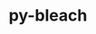 ---
title: "py-bleach"
layout: cache
categories: [package, develop]
meta: {"versions": ["6.0.0"], "compilers": ["gcc@=11.1.0", "gcc@=11.4.0", "gcc@=9.4.0", "oneapi@=2023.2.0", "oneapi@=2023.2.1"], "oss": ["ubuntu20.04"], "platforms": ["linux"], "targets": ["aarch64", "neoverse_v1", "ppc64le", "x86_64_v3"], "stacks": ["data-vis-sdk", "e4s", "e4s-arm", "e4s-neoverse_v1", "e4s-oneapi", "e4s-power", "root"], "num_specs": 117, "num_specs_by_stack": {"e4s-arm": 14, "root": 117, "e4s-neoverse_v1": 15, "e4s-power": 20, "data-vis-sdk": 18, "e4s": 28, "e4s-oneapi": 22}}
spec_details: [{"hash": "oaj4m5mi4cwayirkpralr7bktewhc2om", "compiler": "gcc@=11.4.0", "versions": ["6.0.0"], "os": "ubuntu20.04", "platform": "linux", "target": "aarch64", "variants": ["build_system=python_pip"], "stacks": ["e4s-arm", "root"], "size": "-", "tarball": "https://binaries.spack.io/develop/build_cache/linux-ubuntu20.04-aarch64/gcc-11.4.0/py-bleach-6.0.0/linux-ubuntu20.04-aarch64-gcc-11.4.0-py-bleach-6.0.0-oaj4m5mi4cwayirkpralr7bktewhc2om.spack"}, {"hash": "uqmupeukmin3xpc36zvupz6x6b2jpe2b", "compiler": "gcc@=11.4.0", "versions": ["6.0.0"], "os": "ubuntu20.04", "platform": "linux", "target": "aarch64", "variants": ["build_system=python_pip"], "stacks": ["e4s-arm", "root"], "size": "-", "tarball": "https://binaries.spack.io/develop/build_cache/linux-ubuntu20.04-aarch64/gcc-11.4.0/py-bleach-6.0.0/linux-ubuntu20.04-aarch64-gcc-11.4.0-py-bleach-6.0.0-uqmupeukmin3xpc36zvupz6x6b2jpe2b.spack"}, {"hash": "554ryt7kbjrasdbxyjudhycn7pcwvdxi", "compiler": "gcc@=11.4.0", "versions": ["6.0.0"], "os": "ubuntu20.04", "platform": "linux", "target": "aarch64", "variants": ["build_system=python_pip"], "stacks": ["e4s-arm", "root"], "size": "-", "tarball": "https://binaries.spack.io/develop/build_cache/linux-ubuntu20.04-aarch64/gcc-11.4.0/py-bleach-6.0.0/linux-ubuntu20.04-aarch64-gcc-11.4.0-py-bleach-6.0.0-554ryt7kbjrasdbxyjudhycn7pcwvdxi.spack"}, {"hash": "mrztg2lwoopo5wgmnjr2zxywtcw32gvr", "compiler": "gcc@=11.4.0", "versions": ["6.0.0"], "os": "ubuntu20.04", "platform": "linux", "target": "aarch64", "variants": ["build_system=python_pip"], "stacks": ["e4s-arm", "root"], "size": "-", "tarball": "https://binaries.spack.io/develop/build_cache/linux-ubuntu20.04-aarch64/gcc-11.4.0/py-bleach-6.0.0/linux-ubuntu20.04-aarch64-gcc-11.4.0-py-bleach-6.0.0-mrztg2lwoopo5wgmnjr2zxywtcw32gvr.spack"}, {"hash": "zqomixnk5hw4swghe4c6l6da4vnkfi7d", "compiler": "gcc@=11.4.0", "versions": ["6.0.0"], "os": "ubuntu20.04", "platform": "linux", "target": "aarch64", "variants": ["build_system=python_pip"], "stacks": ["e4s-arm", "root"], "size": "-", "tarball": "https://binaries.spack.io/develop/build_cache/linux-ubuntu20.04-aarch64/gcc-11.4.0/py-bleach-6.0.0/linux-ubuntu20.04-aarch64-gcc-11.4.0-py-bleach-6.0.0-zqomixnk5hw4swghe4c6l6da4vnkfi7d.spack"}, {"hash": "b7h5ulo6xjodgg7lpp2expotdyi4jata", "compiler": "gcc@=11.4.0", "versions": ["6.0.0"], "os": "ubuntu20.04", "platform": "linux", "target": "aarch64", "variants": ["build_system=python_pip"], "stacks": ["e4s-arm", "root"], "size": "-", "tarball": "https://binaries.spack.io/develop/build_cache/linux-ubuntu20.04-aarch64/gcc-11.4.0/py-bleach-6.0.0/linux-ubuntu20.04-aarch64-gcc-11.4.0-py-bleach-6.0.0-b7h5ulo6xjodgg7lpp2expotdyi4jata.spack"}, {"hash": "lrpgsatgfkgumwebl75t3amr7fu4pgkk", "compiler": "gcc@=11.4.0", "versions": ["6.0.0"], "os": "ubuntu20.04", "platform": "linux", "target": "aarch64", "variants": ["build_system=python_pip"], "stacks": ["e4s-arm", "root"], "size": "-", "tarball": "https://binaries.spack.io/develop/build_cache/linux-ubuntu20.04-aarch64/gcc-11.4.0/py-bleach-6.0.0/linux-ubuntu20.04-aarch64-gcc-11.4.0-py-bleach-6.0.0-lrpgsatgfkgumwebl75t3amr7fu4pgkk.spack"}, {"hash": "ys52motxqnut3emw3xalww6tqrwdvy7y", "compiler": "gcc@=11.4.0", "versions": ["6.0.0"], "os": "ubuntu20.04", "platform": "linux", "target": "aarch64", "variants": ["build_system=python_pip"], "stacks": ["e4s-arm", "root"], "size": "-", "tarball": "https://binaries.spack.io/develop/build_cache/linux-ubuntu20.04-aarch64/gcc-11.4.0/py-bleach-6.0.0/linux-ubuntu20.04-aarch64-gcc-11.4.0-py-bleach-6.0.0-ys52motxqnut3emw3xalww6tqrwdvy7y.spack"}, {"hash": "vsbuzuz7hwupwxvlkkguqqyuoho4zgrd", "compiler": "gcc@=11.4.0", "versions": ["6.0.0"], "os": "ubuntu20.04", "platform": "linux", "target": "aarch64", "variants": ["build_system=python_pip"], "stacks": ["e4s-arm", "root"], "size": "-", "tarball": "https://binaries.spack.io/develop/build_cache/linux-ubuntu20.04-aarch64/gcc-11.4.0/py-bleach-6.0.0/linux-ubuntu20.04-aarch64-gcc-11.4.0-py-bleach-6.0.0-vsbuzuz7hwupwxvlkkguqqyuoho4zgrd.spack"}, {"hash": "jwnfwg26zmmmfykq5zqz5tmaa6knnodn", "compiler": "gcc@=11.4.0", "versions": ["6.0.0"], "os": "ubuntu20.04", "platform": "linux", "target": "aarch64", "variants": ["build_system=python_pip"], "stacks": ["e4s-arm", "root"], "size": "-", "tarball": "https://binaries.spack.io/develop/build_cache/linux-ubuntu20.04-aarch64/gcc-11.4.0/py-bleach-6.0.0/linux-ubuntu20.04-aarch64-gcc-11.4.0-py-bleach-6.0.0-jwnfwg26zmmmfykq5zqz5tmaa6knnodn.spack"}, {"hash": "knd5rkmw3tj6knoebwhr4j7frismt37s", "compiler": "gcc@=11.4.0", "versions": ["6.0.0"], "os": "ubuntu20.04", "platform": "linux", "target": "aarch64", "variants": ["build_system=python_pip"], "stacks": ["e4s-arm", "root"], "size": "-", "tarball": "https://binaries.spack.io/develop/build_cache/linux-ubuntu20.04-aarch64/gcc-11.4.0/py-bleach-6.0.0/linux-ubuntu20.04-aarch64-gcc-11.4.0-py-bleach-6.0.0-knd5rkmw3tj6knoebwhr4j7frismt37s.spack"}, {"hash": "g6xmfz3yacsxwxr4q43v5d3qyrrzw3eg", "compiler": "gcc@=11.4.0", "versions": ["6.0.0"], "os": "ubuntu20.04", "platform": "linux", "target": "aarch64", "variants": ["build_system=python_pip"], "stacks": ["e4s-arm", "root"], "size": "-", "tarball": "https://binaries.spack.io/develop/build_cache/linux-ubuntu20.04-aarch64/gcc-11.4.0/py-bleach-6.0.0/linux-ubuntu20.04-aarch64-gcc-11.4.0-py-bleach-6.0.0-g6xmfz3yacsxwxr4q43v5d3qyrrzw3eg.spack"}, {"hash": "4bciu7y5gyjtg3bq4w6r3gs5wqfe5ms3", "compiler": "gcc@=11.4.0", "versions": ["6.0.0"], "os": "ubuntu20.04", "platform": "linux", "target": "aarch64", "variants": ["build_system=python_pip"], "stacks": ["e4s-arm", "root"], "size": "-", "tarball": "https://binaries.spack.io/develop/build_cache/linux-ubuntu20.04-aarch64/gcc-11.4.0/py-bleach-6.0.0/linux-ubuntu20.04-aarch64-gcc-11.4.0-py-bleach-6.0.0-4bciu7y5gyjtg3bq4w6r3gs5wqfe5ms3.spack"}, {"hash": "owwm32iehniqy2di5af3a3esv6i6lbii", "compiler": "gcc@=11.4.0", "versions": ["6.0.0"], "os": "ubuntu20.04", "platform": "linux", "target": "aarch64", "variants": ["build_system=python_pip"], "stacks": ["e4s-arm", "root"], "size": "-", "tarball": "https://binaries.spack.io/develop/build_cache/linux-ubuntu20.04-aarch64/gcc-11.4.0/py-bleach-6.0.0/linux-ubuntu20.04-aarch64-gcc-11.4.0-py-bleach-6.0.0-owwm32iehniqy2di5af3a3esv6i6lbii.spack"}, {"hash": "vpq263fsdvc22mzju6jbq6tfdjrunany", "compiler": "gcc@=11.4.0", "versions": ["6.0.0"], "os": "ubuntu20.04", "platform": "linux", "target": "neoverse_v1", "variants": ["build_system=python_pip"], "stacks": ["e4s-neoverse_v1", "root"], "size": "-", "tarball": "https://binaries.spack.io/develop/build_cache/linux-ubuntu20.04-neoverse_v1/gcc-11.4.0/py-bleach-6.0.0/linux-ubuntu20.04-neoverse_v1-gcc-11.4.0-py-bleach-6.0.0-vpq263fsdvc22mzju6jbq6tfdjrunany.spack"}, {"hash": "wzjxedpx6fue2hjsotmrhwqtcevlpru3", "compiler": "gcc@=11.4.0", "versions": ["6.0.0"], "os": "ubuntu20.04", "platform": "linux", "target": "neoverse_v1", "variants": ["build_system=python_pip"], "stacks": ["e4s-neoverse_v1", "root"], "size": "-", "tarball": "https://binaries.spack.io/develop/build_cache/linux-ubuntu20.04-neoverse_v1/gcc-11.4.0/py-bleach-6.0.0/linux-ubuntu20.04-neoverse_v1-gcc-11.4.0-py-bleach-6.0.0-wzjxedpx6fue2hjsotmrhwqtcevlpru3.spack"}, {"hash": "7gkgwziiom3pw2tviwfs2zkliehofc7k", "compiler": "gcc@=11.4.0", "versions": ["6.0.0"], "os": "ubuntu20.04", "platform": "linux", "target": "neoverse_v1", "variants": ["build_system=python_pip"], "stacks": ["e4s-neoverse_v1", "root"], "size": "-", "tarball": "https://binaries.spack.io/develop/build_cache/linux-ubuntu20.04-neoverse_v1/gcc-11.4.0/py-bleach-6.0.0/linux-ubuntu20.04-neoverse_v1-gcc-11.4.0-py-bleach-6.0.0-7gkgwziiom3pw2tviwfs2zkliehofc7k.spack"}, {"hash": "jy7ye2ytg4aq3k7moqh3zvvuuc6hz5an", "compiler": "gcc@=11.4.0", "versions": ["6.0.0"], "os": "ubuntu20.04", "platform": "linux", "target": "neoverse_v1", "variants": ["build_system=python_pip"], "stacks": ["e4s-neoverse_v1", "root"], "size": "-", "tarball": "https://binaries.spack.io/develop/build_cache/linux-ubuntu20.04-neoverse_v1/gcc-11.4.0/py-bleach-6.0.0/linux-ubuntu20.04-neoverse_v1-gcc-11.4.0-py-bleach-6.0.0-jy7ye2ytg4aq3k7moqh3zvvuuc6hz5an.spack"}, {"hash": "eubht4mbuqhwvkt2szuzw6uxpvgahhgp", "compiler": "gcc@=11.4.0", "versions": ["6.0.0"], "os": "ubuntu20.04", "platform": "linux", "target": "neoverse_v1", "variants": ["build_system=python_pip"], "stacks": ["e4s-neoverse_v1", "root"], "size": "-", "tarball": "https://binaries.spack.io/develop/build_cache/linux-ubuntu20.04-neoverse_v1/gcc-11.4.0/py-bleach-6.0.0/linux-ubuntu20.04-neoverse_v1-gcc-11.4.0-py-bleach-6.0.0-eubht4mbuqhwvkt2szuzw6uxpvgahhgp.spack"}, {"hash": "au2ry27awrz77ncelcz3ddsuladxvprj", "compiler": "gcc@=11.4.0", "versions": ["6.0.0"], "os": "ubuntu20.04", "platform": "linux", "target": "neoverse_v1", "variants": ["build_system=python_pip"], "stacks": ["e4s-neoverse_v1", "root"], "size": "-", "tarball": "https://binaries.spack.io/develop/build_cache/linux-ubuntu20.04-neoverse_v1/gcc-11.4.0/py-bleach-6.0.0/linux-ubuntu20.04-neoverse_v1-gcc-11.4.0-py-bleach-6.0.0-au2ry27awrz77ncelcz3ddsuladxvprj.spack"}, {"hash": "ngrr2xrnljihkyfwigv64w5fofqwkj5c", "compiler": "gcc@=11.4.0", "versions": ["6.0.0"], "os": "ubuntu20.04", "platform": "linux", "target": "neoverse_v1", "variants": ["build_system=python_pip"], "stacks": ["e4s-neoverse_v1", "root"], "size": "-", "tarball": "https://binaries.spack.io/develop/build_cache/linux-ubuntu20.04-neoverse_v1/gcc-11.4.0/py-bleach-6.0.0/linux-ubuntu20.04-neoverse_v1-gcc-11.4.0-py-bleach-6.0.0-ngrr2xrnljihkyfwigv64w5fofqwkj5c.spack"}, {"hash": "g4uunvxjm3r3lcm2kqqubfnegp6vrxg6", "compiler": "gcc@=11.4.0", "versions": ["6.0.0"], "os": "ubuntu20.04", "platform": "linux", "target": "neoverse_v1", "variants": ["build_system=python_pip"], "stacks": ["e4s-neoverse_v1", "root"], "size": "-", "tarball": "https://binaries.spack.io/develop/build_cache/linux-ubuntu20.04-neoverse_v1/gcc-11.4.0/py-bleach-6.0.0/linux-ubuntu20.04-neoverse_v1-gcc-11.4.0-py-bleach-6.0.0-g4uunvxjm3r3lcm2kqqubfnegp6vrxg6.spack"}, {"hash": "gbesbkvnvw6ayxuf4g5dy7lcicbmnsaq", "compiler": "gcc@=11.4.0", "versions": ["6.0.0"], "os": "ubuntu20.04", "platform": "linux", "target": "neoverse_v1", "variants": ["build_system=python_pip"], "stacks": ["e4s-neoverse_v1", "root"], "size": "-", "tarball": "https://binaries.spack.io/develop/build_cache/linux-ubuntu20.04-neoverse_v1/gcc-11.4.0/py-bleach-6.0.0/linux-ubuntu20.04-neoverse_v1-gcc-11.4.0-py-bleach-6.0.0-gbesbkvnvw6ayxuf4g5dy7lcicbmnsaq.spack"}, {"hash": "ozv33hwjfbpgw4fqbsqet6hdufr7mnqo", "compiler": "gcc@=11.4.0", "versions": ["6.0.0"], "os": "ubuntu20.04", "platform": "linux", "target": "neoverse_v1", "variants": ["build_system=python_pip"], "stacks": ["e4s-neoverse_v1", "root"], "size": "-", "tarball": "https://binaries.spack.io/develop/build_cache/linux-ubuntu20.04-neoverse_v1/gcc-11.4.0/py-bleach-6.0.0/linux-ubuntu20.04-neoverse_v1-gcc-11.4.0-py-bleach-6.0.0-ozv33hwjfbpgw4fqbsqet6hdufr7mnqo.spack"}, {"hash": "pq4e7xyp65scsfb3yroctinafydqzsue", "compiler": "gcc@=11.4.0", "versions": ["6.0.0"], "os": "ubuntu20.04", "platform": "linux", "target": "neoverse_v1", "variants": ["build_system=python_pip"], "stacks": ["e4s-neoverse_v1", "root"], "size": "-", "tarball": "https://binaries.spack.io/develop/build_cache/linux-ubuntu20.04-neoverse_v1/gcc-11.4.0/py-bleach-6.0.0/linux-ubuntu20.04-neoverse_v1-gcc-11.4.0-py-bleach-6.0.0-pq4e7xyp65scsfb3yroctinafydqzsue.spack"}, {"hash": "nipopa3xn3lem4kruiqfp5twb7djflxn", "compiler": "gcc@=11.4.0", "versions": ["6.0.0"], "os": "ubuntu20.04", "platform": "linux", "target": "neoverse_v1", "variants": ["build_system=python_pip"], "stacks": ["e4s-neoverse_v1", "root"], "size": "-", "tarball": "https://binaries.spack.io/develop/build_cache/linux-ubuntu20.04-neoverse_v1/gcc-11.4.0/py-bleach-6.0.0/linux-ubuntu20.04-neoverse_v1-gcc-11.4.0-py-bleach-6.0.0-nipopa3xn3lem4kruiqfp5twb7djflxn.spack"}, {"hash": "nje3nj5mopqoxh22mv6fqyev5ejqt3gg", "compiler": "gcc@=11.4.0", "versions": ["6.0.0"], "os": "ubuntu20.04", "platform": "linux", "target": "neoverse_v1", "variants": ["build_system=python_pip"], "stacks": ["e4s-neoverse_v1", "root"], "size": "-", "tarball": "https://binaries.spack.io/develop/build_cache/linux-ubuntu20.04-neoverse_v1/gcc-11.4.0/py-bleach-6.0.0/linux-ubuntu20.04-neoverse_v1-gcc-11.4.0-py-bleach-6.0.0-nje3nj5mopqoxh22mv6fqyev5ejqt3gg.spack"}, {"hash": "3dq5telym5lqletv5ojrpu63bifn4hs3", "compiler": "gcc@=11.4.0", "versions": ["6.0.0"], "os": "ubuntu20.04", "platform": "linux", "target": "neoverse_v1", "variants": ["build_system=python_pip"], "stacks": ["e4s-neoverse_v1", "root"], "size": "-", "tarball": "https://binaries.spack.io/develop/build_cache/linux-ubuntu20.04-neoverse_v1/gcc-11.4.0/py-bleach-6.0.0/linux-ubuntu20.04-neoverse_v1-gcc-11.4.0-py-bleach-6.0.0-3dq5telym5lqletv5ojrpu63bifn4hs3.spack"}, {"hash": "ibycy2w2mxsgrntgpnrp6seveurp6ftd", "compiler": "gcc@=11.4.0", "versions": ["6.0.0"], "os": "ubuntu20.04", "platform": "linux", "target": "neoverse_v1", "variants": ["build_system=python_pip"], "stacks": ["e4s-neoverse_v1", "root"], "size": "-", "tarball": "https://binaries.spack.io/develop/build_cache/linux-ubuntu20.04-neoverse_v1/gcc-11.4.0/py-bleach-6.0.0/linux-ubuntu20.04-neoverse_v1-gcc-11.4.0-py-bleach-6.0.0-ibycy2w2mxsgrntgpnrp6seveurp6ftd.spack"}, {"hash": "og6bxat3l3x6vonrecfegac2n6aavmtz", "compiler": "gcc@=9.4.0", "versions": ["6.0.0"], "os": "ubuntu20.04", "platform": "linux", "target": "ppc64le", "variants": ["build_system=python_pip"], "stacks": ["e4s-power", "root"], "size": "-", "tarball": "https://binaries.spack.io/develop/build_cache/linux-ubuntu20.04-ppc64le/gcc-9.4.0/py-bleach-6.0.0/linux-ubuntu20.04-ppc64le-gcc-9.4.0-py-bleach-6.0.0-og6bxat3l3x6vonrecfegac2n6aavmtz.spack"}, {"hash": "gs465q6hrma77grzjjo5xzqv7wxrvt2r", "compiler": "gcc@=9.4.0", "versions": ["6.0.0"], "os": "ubuntu20.04", "platform": "linux", "target": "ppc64le", "variants": ["build_system=python_pip"], "stacks": ["e4s-power", "root"], "size": "-", "tarball": "https://binaries.spack.io/develop/build_cache/linux-ubuntu20.04-ppc64le/gcc-9.4.0/py-bleach-6.0.0/linux-ubuntu20.04-ppc64le-gcc-9.4.0-py-bleach-6.0.0-gs465q6hrma77grzjjo5xzqv7wxrvt2r.spack"}, {"hash": "wmbgkujfjotl4stvixymavqi7jgxqmyw", "compiler": "gcc@=9.4.0", "versions": ["6.0.0"], "os": "ubuntu20.04", "platform": "linux", "target": "ppc64le", "variants": ["build_system=python_pip"], "stacks": ["e4s-power", "root"], "size": "-", "tarball": "https://binaries.spack.io/develop/build_cache/linux-ubuntu20.04-ppc64le/gcc-9.4.0/py-bleach-6.0.0/linux-ubuntu20.04-ppc64le-gcc-9.4.0-py-bleach-6.0.0-wmbgkujfjotl4stvixymavqi7jgxqmyw.spack"}, {"hash": "evxbjodlenizity4q3vc333lqpm2zxal", "compiler": "gcc@=9.4.0", "versions": ["6.0.0"], "os": "ubuntu20.04", "platform": "linux", "target": "ppc64le", "variants": ["build_system=python_pip"], "stacks": ["e4s-power", "root"], "size": "-", "tarball": "https://binaries.spack.io/develop/build_cache/linux-ubuntu20.04-ppc64le/gcc-9.4.0/py-bleach-6.0.0/linux-ubuntu20.04-ppc64le-gcc-9.4.0-py-bleach-6.0.0-evxbjodlenizity4q3vc333lqpm2zxal.spack"}, {"hash": "wez4b4zdgoleyl7u5uo3ndmodgapp7jg", "compiler": "gcc@=9.4.0", "versions": ["6.0.0"], "os": "ubuntu20.04", "platform": "linux", "target": "ppc64le", "variants": ["build_system=python_pip"], "stacks": ["e4s-power", "root"], "size": "-", "tarball": "https://binaries.spack.io/develop/build_cache/linux-ubuntu20.04-ppc64le/gcc-9.4.0/py-bleach-6.0.0/linux-ubuntu20.04-ppc64le-gcc-9.4.0-py-bleach-6.0.0-wez4b4zdgoleyl7u5uo3ndmodgapp7jg.spack"}, {"hash": "j47kl2uncrvubxntsrodmi42t7kytwk2", "compiler": "gcc@=9.4.0", "versions": ["6.0.0"], "os": "ubuntu20.04", "platform": "linux", "target": "ppc64le", "variants": ["build_system=python_pip"], "stacks": ["e4s-power", "root"], "size": "-", "tarball": "https://binaries.spack.io/develop/build_cache/linux-ubuntu20.04-ppc64le/gcc-9.4.0/py-bleach-6.0.0/linux-ubuntu20.04-ppc64le-gcc-9.4.0-py-bleach-6.0.0-j47kl2uncrvubxntsrodmi42t7kytwk2.spack"}, {"hash": "ucgvcfnrwdsmpxo22iimj2fnbstmdyql", "compiler": "gcc@=9.4.0", "versions": ["6.0.0"], "os": "ubuntu20.04", "platform": "linux", "target": "ppc64le", "variants": ["build_system=python_pip"], "stacks": ["e4s-power", "root"], "size": "-", "tarball": "https://binaries.spack.io/develop/build_cache/linux-ubuntu20.04-ppc64le/gcc-9.4.0/py-bleach-6.0.0/linux-ubuntu20.04-ppc64le-gcc-9.4.0-py-bleach-6.0.0-ucgvcfnrwdsmpxo22iimj2fnbstmdyql.spack"}, {"hash": "3q3d7f6ltzxzsaogmuqjokguxv62ux5f", "compiler": "gcc@=9.4.0", "versions": ["6.0.0"], "os": "ubuntu20.04", "platform": "linux", "target": "ppc64le", "variants": ["build_system=python_pip"], "stacks": ["e4s-power", "root"], "size": "-", "tarball": "https://binaries.spack.io/develop/build_cache/linux-ubuntu20.04-ppc64le/gcc-9.4.0/py-bleach-6.0.0/linux-ubuntu20.04-ppc64le-gcc-9.4.0-py-bleach-6.0.0-3q3d7f6ltzxzsaogmuqjokguxv62ux5f.spack"}, {"hash": "2dwtiletqyjz5es3srhjpyoaoqcgu3hl", "compiler": "gcc@=9.4.0", "versions": ["6.0.0"], "os": "ubuntu20.04", "platform": "linux", "target": "ppc64le", "variants": ["build_system=python_pip"], "stacks": ["e4s-power", "root"], "size": "-", "tarball": "https://binaries.spack.io/develop/build_cache/linux-ubuntu20.04-ppc64le/gcc-9.4.0/py-bleach-6.0.0/linux-ubuntu20.04-ppc64le-gcc-9.4.0-py-bleach-6.0.0-2dwtiletqyjz5es3srhjpyoaoqcgu3hl.spack"}, {"hash": "nf7nesaspiavswfc4codlwyuqhlknkxs", "compiler": "gcc@=9.4.0", "versions": ["6.0.0"], "os": "ubuntu20.04", "platform": "linux", "target": "ppc64le", "variants": ["build_system=python_pip"], "stacks": ["e4s-power", "root"], "size": "-", "tarball": "https://binaries.spack.io/develop/build_cache/linux-ubuntu20.04-ppc64le/gcc-9.4.0/py-bleach-6.0.0/linux-ubuntu20.04-ppc64le-gcc-9.4.0-py-bleach-6.0.0-nf7nesaspiavswfc4codlwyuqhlknkxs.spack"}, {"hash": "whb2yelcdbz2suv77dqlh3jomi6nxdfi", "compiler": "gcc@=9.4.0", "versions": ["6.0.0"], "os": "ubuntu20.04", "platform": "linux", "target": "ppc64le", "variants": ["build_system=python_pip"], "stacks": ["e4s-power", "root"], "size": "-", "tarball": "https://binaries.spack.io/develop/build_cache/linux-ubuntu20.04-ppc64le/gcc-9.4.0/py-bleach-6.0.0/linux-ubuntu20.04-ppc64le-gcc-9.4.0-py-bleach-6.0.0-whb2yelcdbz2suv77dqlh3jomi6nxdfi.spack"}, {"hash": "eatm4e7kppsaajspj3uurkke37dbtd35", "compiler": "gcc@=9.4.0", "versions": ["6.0.0"], "os": "ubuntu20.04", "platform": "linux", "target": "ppc64le", "variants": ["build_system=python_pip"], "stacks": ["e4s-power", "root"], "size": "-", "tarball": "https://binaries.spack.io/develop/build_cache/linux-ubuntu20.04-ppc64le/gcc-9.4.0/py-bleach-6.0.0/linux-ubuntu20.04-ppc64le-gcc-9.4.0-py-bleach-6.0.0-eatm4e7kppsaajspj3uurkke37dbtd35.spack"}, {"hash": "6eb6kpszqdqqzzw2caszihwtsdobfjhn", "compiler": "gcc@=9.4.0", "versions": ["6.0.0"], "os": "ubuntu20.04", "platform": "linux", "target": "ppc64le", "variants": ["build_system=python_pip"], "stacks": ["e4s-power", "root"], "size": "-", "tarball": "https://binaries.spack.io/develop/build_cache/linux-ubuntu20.04-ppc64le/gcc-9.4.0/py-bleach-6.0.0/linux-ubuntu20.04-ppc64le-gcc-9.4.0-py-bleach-6.0.0-6eb6kpszqdqqzzw2caszihwtsdobfjhn.spack"}, {"hash": "bbtih7vwddgapayltk7bh76ldldxq62f", "compiler": "gcc@=9.4.0", "versions": ["6.0.0"], "os": "ubuntu20.04", "platform": "linux", "target": "ppc64le", "variants": ["build_system=python_pip"], "stacks": ["e4s-power", "root"], "size": "-", "tarball": "https://binaries.spack.io/develop/build_cache/linux-ubuntu20.04-ppc64le/gcc-9.4.0/py-bleach-6.0.0/linux-ubuntu20.04-ppc64le-gcc-9.4.0-py-bleach-6.0.0-bbtih7vwddgapayltk7bh76ldldxq62f.spack"}, {"hash": "drp7xtlbrfdjbt3kmqphi53axcv75rlf", "compiler": "gcc@=9.4.0", "versions": ["6.0.0"], "os": "ubuntu20.04", "platform": "linux", "target": "ppc64le", "variants": ["build_system=python_pip"], "stacks": ["e4s-power", "root"], "size": "-", "tarball": "https://binaries.spack.io/develop/build_cache/linux-ubuntu20.04-ppc64le/gcc-9.4.0/py-bleach-6.0.0/linux-ubuntu20.04-ppc64le-gcc-9.4.0-py-bleach-6.0.0-drp7xtlbrfdjbt3kmqphi53axcv75rlf.spack"}, {"hash": "lvid63nwygmwvokhyyrklkjhhf5ygafo", "compiler": "gcc@=9.4.0", "versions": ["6.0.0"], "os": "ubuntu20.04", "platform": "linux", "target": "ppc64le", "variants": ["build_system=python_pip"], "stacks": ["e4s-power", "root"], "size": "-", "tarball": "https://binaries.spack.io/develop/build_cache/linux-ubuntu20.04-ppc64le/gcc-9.4.0/py-bleach-6.0.0/linux-ubuntu20.04-ppc64le-gcc-9.4.0-py-bleach-6.0.0-lvid63nwygmwvokhyyrklkjhhf5ygafo.spack"}, {"hash": "rjo4mamd25dq6edfalbafrgdakjc3jtx", "compiler": "gcc@=9.4.0", "versions": ["6.0.0"], "os": "ubuntu20.04", "platform": "linux", "target": "ppc64le", "variants": ["build_system=python_pip"], "stacks": ["e4s-power", "root"], "size": "-", "tarball": "https://binaries.spack.io/develop/build_cache/linux-ubuntu20.04-ppc64le/gcc-9.4.0/py-bleach-6.0.0/linux-ubuntu20.04-ppc64le-gcc-9.4.0-py-bleach-6.0.0-rjo4mamd25dq6edfalbafrgdakjc3jtx.spack"}, {"hash": "gend6xjrcelc2xbylinvi5gl7xqhdpmc", "compiler": "gcc@=9.4.0", "versions": ["6.0.0"], "os": "ubuntu20.04", "platform": "linux", "target": "ppc64le", "variants": ["build_system=python_pip"], "stacks": ["e4s-power", "root"], "size": "-", "tarball": "https://binaries.spack.io/develop/build_cache/linux-ubuntu20.04-ppc64le/gcc-9.4.0/py-bleach-6.0.0/linux-ubuntu20.04-ppc64le-gcc-9.4.0-py-bleach-6.0.0-gend6xjrcelc2xbylinvi5gl7xqhdpmc.spack"}, {"hash": "knrdbhxkq3yolw3u6wdnu6xjunpcnfde", "compiler": "gcc@=9.4.0", "versions": ["6.0.0"], "os": "ubuntu20.04", "platform": "linux", "target": "ppc64le", "variants": ["build_system=python_pip"], "stacks": ["e4s-power", "root"], "size": "-", "tarball": "https://binaries.spack.io/develop/build_cache/linux-ubuntu20.04-ppc64le/gcc-9.4.0/py-bleach-6.0.0/linux-ubuntu20.04-ppc64le-gcc-9.4.0-py-bleach-6.0.0-knrdbhxkq3yolw3u6wdnu6xjunpcnfde.spack"}, {"hash": "ji3zl3zcmo5txbbyvfh2vz3rxwxkmmnh", "compiler": "gcc@=9.4.0", "versions": ["6.0.0"], "os": "ubuntu20.04", "platform": "linux", "target": "ppc64le", "variants": ["build_system=python_pip"], "stacks": ["e4s-power", "root"], "size": "-", "tarball": "https://binaries.spack.io/develop/build_cache/linux-ubuntu20.04-ppc64le/gcc-9.4.0/py-bleach-6.0.0/linux-ubuntu20.04-ppc64le-gcc-9.4.0-py-bleach-6.0.0-ji3zl3zcmo5txbbyvfh2vz3rxwxkmmnh.spack"}, {"hash": "hgzkjbdktlfb5q4cgfwsch3rhy3ycucd", "compiler": "gcc@=11.1.0", "versions": ["6.0.0"], "os": "ubuntu20.04", "platform": "linux", "target": "x86_64_v3", "variants": ["build_system=python_pip"], "stacks": ["data-vis-sdk", "root"], "size": "-", "tarball": "https://binaries.spack.io/develop/build_cache/linux-ubuntu20.04-x86_64_v3/gcc-11.1.0/py-bleach-6.0.0/linux-ubuntu20.04-x86_64_v3-gcc-11.1.0-py-bleach-6.0.0-hgzkjbdktlfb5q4cgfwsch3rhy3ycucd.spack"}, {"hash": "zg4decjpi2id2ghuq54xq7nnu7lujrm6", "compiler": "gcc@=11.1.0", "versions": ["6.0.0"], "os": "ubuntu20.04", "platform": "linux", "target": "x86_64_v3", "variants": ["build_system=python_pip"], "stacks": ["data-vis-sdk", "root"], "size": "-", "tarball": "https://binaries.spack.io/develop/build_cache/linux-ubuntu20.04-x86_64_v3/gcc-11.1.0/py-bleach-6.0.0/linux-ubuntu20.04-x86_64_v3-gcc-11.1.0-py-bleach-6.0.0-zg4decjpi2id2ghuq54xq7nnu7lujrm6.spack"}, {"hash": "e4ocde2tzbhhch3psu6m7rt4k7r6uw4p", "compiler": "gcc@=11.1.0", "versions": ["6.0.0"], "os": "ubuntu20.04", "platform": "linux", "target": "x86_64_v3", "variants": ["build_system=python_pip"], "stacks": ["data-vis-sdk", "root"], "size": "-", "tarball": "https://binaries.spack.io/develop/build_cache/linux-ubuntu20.04-x86_64_v3/gcc-11.1.0/py-bleach-6.0.0/linux-ubuntu20.04-x86_64_v3-gcc-11.1.0-py-bleach-6.0.0-e4ocde2tzbhhch3psu6m7rt4k7r6uw4p.spack"}, {"hash": "uz4ocxnizxammfdq5eovtkszxctmrqza", "compiler": "gcc@=11.1.0", "versions": ["6.0.0"], "os": "ubuntu20.04", "platform": "linux", "target": "x86_64_v3", "variants": ["build_system=python_pip"], "stacks": ["data-vis-sdk", "root"], "size": "-", "tarball": "https://binaries.spack.io/develop/build_cache/linux-ubuntu20.04-x86_64_v3/gcc-11.1.0/py-bleach-6.0.0/linux-ubuntu20.04-x86_64_v3-gcc-11.1.0-py-bleach-6.0.0-uz4ocxnizxammfdq5eovtkszxctmrqza.spack"}, {"hash": "6k44cwqshabiyisuko2gwxlwo2qgeib7", "compiler": "gcc@=11.1.0", "versions": ["6.0.0"], "os": "ubuntu20.04", "platform": "linux", "target": "x86_64_v3", "variants": ["build_system=python_pip"], "stacks": ["data-vis-sdk", "root"], "size": "-", "tarball": "https://binaries.spack.io/develop/build_cache/linux-ubuntu20.04-x86_64_v3/gcc-11.1.0/py-bleach-6.0.0/linux-ubuntu20.04-x86_64_v3-gcc-11.1.0-py-bleach-6.0.0-6k44cwqshabiyisuko2gwxlwo2qgeib7.spack"}, {"hash": "zsiozulaok3fw33zw6fsva6f2lqzwg3i", "compiler": "gcc@=11.1.0", "versions": ["6.0.0"], "os": "ubuntu20.04", "platform": "linux", "target": "x86_64_v3", "variants": ["build_system=python_pip"], "stacks": ["data-vis-sdk", "root"], "size": "-", "tarball": "https://binaries.spack.io/develop/build_cache/linux-ubuntu20.04-x86_64_v3/gcc-11.1.0/py-bleach-6.0.0/linux-ubuntu20.04-x86_64_v3-gcc-11.1.0-py-bleach-6.0.0-zsiozulaok3fw33zw6fsva6f2lqzwg3i.spack"}, {"hash": "add4ifehb7pidijrw7xzsoj5grngacuu", "compiler": "gcc@=11.1.0", "versions": ["6.0.0"], "os": "ubuntu20.04", "platform": "linux", "target": "x86_64_v3", "variants": ["build_system=python_pip"], "stacks": ["data-vis-sdk", "root"], "size": "-", "tarball": "https://binaries.spack.io/develop/build_cache/linux-ubuntu20.04-x86_64_v3/gcc-11.1.0/py-bleach-6.0.0/linux-ubuntu20.04-x86_64_v3-gcc-11.1.0-py-bleach-6.0.0-add4ifehb7pidijrw7xzsoj5grngacuu.spack"}, {"hash": "d4mbiwplmi6m3idxfjthl6n74pflalzv", "compiler": "gcc@=11.1.0", "versions": ["6.0.0"], "os": "ubuntu20.04", "platform": "linux", "target": "x86_64_v3", "variants": ["build_system=python_pip"], "stacks": ["data-vis-sdk", "root"], "size": "-", "tarball": "https://binaries.spack.io/develop/build_cache/linux-ubuntu20.04-x86_64_v3/gcc-11.1.0/py-bleach-6.0.0/linux-ubuntu20.04-x86_64_v3-gcc-11.1.0-py-bleach-6.0.0-d4mbiwplmi6m3idxfjthl6n74pflalzv.spack"}, {"hash": "6gfesztsg2bzrb54p2rmjswvhh6agp5z", "compiler": "gcc@=11.1.0", "versions": ["6.0.0"], "os": "ubuntu20.04", "platform": "linux", "target": "x86_64_v3", "variants": ["build_system=python_pip"], "stacks": ["data-vis-sdk", "root"], "size": "-", "tarball": "https://binaries.spack.io/develop/build_cache/linux-ubuntu20.04-x86_64_v3/gcc-11.1.0/py-bleach-6.0.0/linux-ubuntu20.04-x86_64_v3-gcc-11.1.0-py-bleach-6.0.0-6gfesztsg2bzrb54p2rmjswvhh6agp5z.spack"}, {"hash": "njl5egh3e5vslkplgqnu6udgpp6zgaee", "compiler": "gcc@=11.1.0", "versions": ["6.0.0"], "os": "ubuntu20.04", "platform": "linux", "target": "x86_64_v3", "variants": ["build_system=python_pip"], "stacks": ["data-vis-sdk", "root"], "size": "-", "tarball": "https://binaries.spack.io/develop/build_cache/linux-ubuntu20.04-x86_64_v3/gcc-11.1.0/py-bleach-6.0.0/linux-ubuntu20.04-x86_64_v3-gcc-11.1.0-py-bleach-6.0.0-njl5egh3e5vslkplgqnu6udgpp6zgaee.spack"}, {"hash": "yx3zmktnqdmv2ub63a3huq656ogzqeo5", "compiler": "gcc@=11.1.0", "versions": ["6.0.0"], "os": "ubuntu20.04", "platform": "linux", "target": "x86_64_v3", "variants": ["build_system=python_pip"], "stacks": ["data-vis-sdk", "root"], "size": "-", "tarball": "https://binaries.spack.io/develop/build_cache/linux-ubuntu20.04-x86_64_v3/gcc-11.1.0/py-bleach-6.0.0/linux-ubuntu20.04-x86_64_v3-gcc-11.1.0-py-bleach-6.0.0-yx3zmktnqdmv2ub63a3huq656ogzqeo5.spack"}, {"hash": "27gqgfmv6xuaujpjuycpmrk2ee6f6763", "compiler": "gcc@=11.1.0", "versions": ["6.0.0"], "os": "ubuntu20.04", "platform": "linux", "target": "x86_64_v3", "variants": ["build_system=python_pip"], "stacks": ["data-vis-sdk", "root"], "size": "-", "tarball": "https://binaries.spack.io/develop/build_cache/linux-ubuntu20.04-x86_64_v3/gcc-11.1.0/py-bleach-6.0.0/linux-ubuntu20.04-x86_64_v3-gcc-11.1.0-py-bleach-6.0.0-27gqgfmv6xuaujpjuycpmrk2ee6f6763.spack"}, {"hash": "feicu63o6qdlxmwtih6lpkhcqyfhqmlk", "compiler": "gcc@=11.1.0", "versions": ["6.0.0"], "os": "ubuntu20.04", "platform": "linux", "target": "x86_64_v3", "variants": ["build_system=python_pip"], "stacks": ["data-vis-sdk", "root"], "size": "-", "tarball": "https://binaries.spack.io/develop/build_cache/linux-ubuntu20.04-x86_64_v3/gcc-11.1.0/py-bleach-6.0.0/linux-ubuntu20.04-x86_64_v3-gcc-11.1.0-py-bleach-6.0.0-feicu63o6qdlxmwtih6lpkhcqyfhqmlk.spack"}, {"hash": "bgm3laaxb4gjiy6ww2gz3fhg326tyrhl", "compiler": "gcc@=11.1.0", "versions": ["6.0.0"], "os": "ubuntu20.04", "platform": "linux", "target": "x86_64_v3", "variants": ["build_system=python_pip"], "stacks": ["data-vis-sdk", "root"], "size": "-", "tarball": "https://binaries.spack.io/develop/build_cache/linux-ubuntu20.04-x86_64_v3/gcc-11.1.0/py-bleach-6.0.0/linux-ubuntu20.04-x86_64_v3-gcc-11.1.0-py-bleach-6.0.0-bgm3laaxb4gjiy6ww2gz3fhg326tyrhl.spack"}, {"hash": "7vs4plcyizkuuokub3owfevvm2vo5jnz", "compiler": "gcc@=11.1.0", "versions": ["6.0.0"], "os": "ubuntu20.04", "platform": "linux", "target": "x86_64_v3", "variants": ["build_system=python_pip"], "stacks": ["data-vis-sdk", "root"], "size": "-", "tarball": "https://binaries.spack.io/develop/build_cache/linux-ubuntu20.04-x86_64_v3/gcc-11.1.0/py-bleach-6.0.0/linux-ubuntu20.04-x86_64_v3-gcc-11.1.0-py-bleach-6.0.0-7vs4plcyizkuuokub3owfevvm2vo5jnz.spack"}, {"hash": "zlm7v4kusvi3i3qrok7raezezbzptf4k", "compiler": "gcc@=11.1.0", "versions": ["6.0.0"], "os": "ubuntu20.04", "platform": "linux", "target": "x86_64_v3", "variants": ["build_system=python_pip"], "stacks": ["data-vis-sdk", "root"], "size": "-", "tarball": "https://binaries.spack.io/develop/build_cache/linux-ubuntu20.04-x86_64_v3/gcc-11.1.0/py-bleach-6.0.0/linux-ubuntu20.04-x86_64_v3-gcc-11.1.0-py-bleach-6.0.0-zlm7v4kusvi3i3qrok7raezezbzptf4k.spack"}, {"hash": "wgou3xnahna5grt7uuqar64pc6hm7c4u", "compiler": "gcc@=11.1.0", "versions": ["6.0.0"], "os": "ubuntu20.04", "platform": "linux", "target": "x86_64_v3", "variants": ["build_system=python_pip"], "stacks": ["data-vis-sdk", "root"], "size": "-", "tarball": "https://binaries.spack.io/develop/build_cache/linux-ubuntu20.04-x86_64_v3/gcc-11.1.0/py-bleach-6.0.0/linux-ubuntu20.04-x86_64_v3-gcc-11.1.0-py-bleach-6.0.0-wgou3xnahna5grt7uuqar64pc6hm7c4u.spack"}, {"hash": "5ihyzkyyrfh3l5rkkz4bbrlbab3roqbz", "compiler": "gcc@=11.1.0", "versions": ["6.0.0"], "os": "ubuntu20.04", "platform": "linux", "target": "x86_64_v3", "variants": ["build_system=python_pip"], "stacks": ["data-vis-sdk", "root"], "size": "-", "tarball": "https://binaries.spack.io/develop/build_cache/linux-ubuntu20.04-x86_64_v3/gcc-11.1.0/py-bleach-6.0.0/linux-ubuntu20.04-x86_64_v3-gcc-11.1.0-py-bleach-6.0.0-5ihyzkyyrfh3l5rkkz4bbrlbab3roqbz.spack"}, {"hash": "osu7iyqhk6gzgqosvsrwhnmtken7i5sn", "compiler": "gcc@=11.4.0", "versions": ["6.0.0"], "os": "ubuntu20.04", "platform": "linux", "target": "x86_64_v3", "variants": ["build_system=python_pip"], "stacks": ["e4s", "root"], "size": "-", "tarball": "https://binaries.spack.io/develop/build_cache/linux-ubuntu20.04-x86_64_v3/gcc-11.4.0/py-bleach-6.0.0/linux-ubuntu20.04-x86_64_v3-gcc-11.4.0-py-bleach-6.0.0-osu7iyqhk6gzgqosvsrwhnmtken7i5sn.spack"}, {"hash": "xqrgpwdr6nhqa3mdptrhr4n5bbpbzmjz", "compiler": "gcc@=11.4.0", "versions": ["6.0.0"], "os": "ubuntu20.04", "platform": "linux", "target": "x86_64_v3", "variants": ["build_system=python_pip"], "stacks": ["e4s", "root"], "size": "-", "tarball": "https://binaries.spack.io/develop/build_cache/linux-ubuntu20.04-x86_64_v3/gcc-11.4.0/py-bleach-6.0.0/linux-ubuntu20.04-x86_64_v3-gcc-11.4.0-py-bleach-6.0.0-xqrgpwdr6nhqa3mdptrhr4n5bbpbzmjz.spack"}, {"hash": "gdf4jr4lx6v76vsvf5xu65qwlwgzyk72", "compiler": "gcc@=11.4.0", "versions": ["6.0.0"], "os": "ubuntu20.04", "platform": "linux", "target": "x86_64_v3", "variants": ["build_system=python_pip"], "stacks": ["e4s", "root"], "size": "-", "tarball": "https://binaries.spack.io/develop/build_cache/linux-ubuntu20.04-x86_64_v3/gcc-11.4.0/py-bleach-6.0.0/linux-ubuntu20.04-x86_64_v3-gcc-11.4.0-py-bleach-6.0.0-gdf4jr4lx6v76vsvf5xu65qwlwgzyk72.spack"}, {"hash": "2fgxkluq5utkdflnonevib3iqvxvxbwz", "compiler": "gcc@=11.4.0", "versions": ["6.0.0"], "os": "ubuntu20.04", "platform": "linux", "target": "x86_64_v3", "variants": ["build_system=python_pip"], "stacks": ["e4s", "root"], "size": "-", "tarball": "https://binaries.spack.io/develop/build_cache/linux-ubuntu20.04-x86_64_v3/gcc-11.4.0/py-bleach-6.0.0/linux-ubuntu20.04-x86_64_v3-gcc-11.4.0-py-bleach-6.0.0-2fgxkluq5utkdflnonevib3iqvxvxbwz.spack"}, {"hash": "ectxab2woysl5k32bm553zzupmfg2mkm", "compiler": "gcc@=11.4.0", "versions": ["6.0.0"], "os": "ubuntu20.04", "platform": "linux", "target": "x86_64_v3", "variants": ["build_system=python_pip"], "stacks": ["e4s", "root"], "size": "-", "tarball": "https://binaries.spack.io/develop/build_cache/linux-ubuntu20.04-x86_64_v3/gcc-11.4.0/py-bleach-6.0.0/linux-ubuntu20.04-x86_64_v3-gcc-11.4.0-py-bleach-6.0.0-ectxab2woysl5k32bm553zzupmfg2mkm.spack"}, {"hash": "zwf33h2hmzgmda77luubpqv32pbnnm3a", "compiler": "gcc@=11.4.0", "versions": ["6.0.0"], "os": "ubuntu20.04", "platform": "linux", "target": "x86_64_v3", "variants": ["build_system=python_pip"], "stacks": ["e4s", "root"], "size": "-", "tarball": "https://binaries.spack.io/develop/build_cache/linux-ubuntu20.04-x86_64_v3/gcc-11.4.0/py-bleach-6.0.0/linux-ubuntu20.04-x86_64_v3-gcc-11.4.0-py-bleach-6.0.0-zwf33h2hmzgmda77luubpqv32pbnnm3a.spack"}, {"hash": "gomlsxdziij23wusefadqq2n6t7zddvn", "compiler": "gcc@=11.4.0", "versions": ["6.0.0"], "os": "ubuntu20.04", "platform": "linux", "target": "x86_64_v3", "variants": ["build_system=python_pip"], "stacks": ["e4s", "root"], "size": "-", "tarball": "https://binaries.spack.io/develop/build_cache/linux-ubuntu20.04-x86_64_v3/gcc-11.4.0/py-bleach-6.0.0/linux-ubuntu20.04-x86_64_v3-gcc-11.4.0-py-bleach-6.0.0-gomlsxdziij23wusefadqq2n6t7zddvn.spack"}, {"hash": "yqyw4wtkjddu7fmh3fclcidct43lximk", "compiler": "gcc@=11.4.0", "versions": ["6.0.0"], "os": "ubuntu20.04", "platform": "linux", "target": "x86_64_v3", "variants": ["build_system=python_pip"], "stacks": ["e4s", "root"], "size": "-", "tarball": "https://binaries.spack.io/develop/build_cache/linux-ubuntu20.04-x86_64_v3/gcc-11.4.0/py-bleach-6.0.0/linux-ubuntu20.04-x86_64_v3-gcc-11.4.0-py-bleach-6.0.0-yqyw4wtkjddu7fmh3fclcidct43lximk.spack"}, {"hash": "7b2oqdfku2jsviv5qpuidus3dl726xaz", "compiler": "gcc@=11.4.0", "versions": ["6.0.0"], "os": "ubuntu20.04", "platform": "linux", "target": "x86_64_v3", "variants": ["build_system=python_pip"], "stacks": ["e4s", "root"], "size": "-", "tarball": "https://binaries.spack.io/develop/build_cache/linux-ubuntu20.04-x86_64_v3/gcc-11.4.0/py-bleach-6.0.0/linux-ubuntu20.04-x86_64_v3-gcc-11.4.0-py-bleach-6.0.0-7b2oqdfku2jsviv5qpuidus3dl726xaz.spack"}, {"hash": "erlxypty46tw6kqierplrhcx5uvoygx5", "compiler": "gcc@=11.4.0", "versions": ["6.0.0"], "os": "ubuntu20.04", "platform": "linux", "target": "x86_64_v3", "variants": ["build_system=python_pip"], "stacks": ["e4s", "root"], "size": "-", "tarball": "https://binaries.spack.io/develop/build_cache/linux-ubuntu20.04-x86_64_v3/gcc-11.4.0/py-bleach-6.0.0/linux-ubuntu20.04-x86_64_v3-gcc-11.4.0-py-bleach-6.0.0-erlxypty46tw6kqierplrhcx5uvoygx5.spack"}, {"hash": "27zlymgxkwwxilhje6iuclfhysk227n5", "compiler": "gcc@=11.4.0", "versions": ["6.0.0"], "os": "ubuntu20.04", "platform": "linux", "target": "x86_64_v3", "variants": ["build_system=python_pip"], "stacks": ["e4s", "root"], "size": "-", "tarball": "https://binaries.spack.io/develop/build_cache/linux-ubuntu20.04-x86_64_v3/gcc-11.4.0/py-bleach-6.0.0/linux-ubuntu20.04-x86_64_v3-gcc-11.4.0-py-bleach-6.0.0-27zlymgxkwwxilhje6iuclfhysk227n5.spack"}, {"hash": "4nu6s24jsxhob27klmva2rwngfnz6ebi", "compiler": "gcc@=11.4.0", "versions": ["6.0.0"], "os": "ubuntu20.04", "platform": "linux", "target": "x86_64_v3", "variants": ["build_system=python_pip"], "stacks": ["e4s", "root"], "size": "-", "tarball": "https://binaries.spack.io/develop/build_cache/linux-ubuntu20.04-x86_64_v3/gcc-11.4.0/py-bleach-6.0.0/linux-ubuntu20.04-x86_64_v3-gcc-11.4.0-py-bleach-6.0.0-4nu6s24jsxhob27klmva2rwngfnz6ebi.spack"}, {"hash": "7ucpxtqfwrhuunvtzgn5wetqbffihxaq", "compiler": "gcc@=11.4.0", "versions": ["6.0.0"], "os": "ubuntu20.04", "platform": "linux", "target": "x86_64_v3", "variants": ["build_system=python_pip"], "stacks": ["e4s", "root"], "size": "-", "tarball": "https://binaries.spack.io/develop/build_cache/linux-ubuntu20.04-x86_64_v3/gcc-11.4.0/py-bleach-6.0.0/linux-ubuntu20.04-x86_64_v3-gcc-11.4.0-py-bleach-6.0.0-7ucpxtqfwrhuunvtzgn5wetqbffihxaq.spack"}, {"hash": "y6kfoco5dpa73ce3jv2ptg2tla57bh6k", "compiler": "gcc@=11.4.0", "versions": ["6.0.0"], "os": "ubuntu20.04", "platform": "linux", "target": "x86_64_v3", "variants": ["build_system=python_pip"], "stacks": ["e4s", "root"], "size": "-", "tarball": "https://binaries.spack.io/develop/build_cache/linux-ubuntu20.04-x86_64_v3/gcc-11.4.0/py-bleach-6.0.0/linux-ubuntu20.04-x86_64_v3-gcc-11.4.0-py-bleach-6.0.0-y6kfoco5dpa73ce3jv2ptg2tla57bh6k.spack"}, {"hash": "sxl5xg4bxk7wqeqpggmbgoqqkii3b2bf", "compiler": "gcc@=11.4.0", "versions": ["6.0.0"], "os": "ubuntu20.04", "platform": "linux", "target": "x86_64_v3", "variants": ["build_system=python_pip"], "stacks": ["e4s", "root"], "size": "-", "tarball": "https://binaries.spack.io/develop/build_cache/linux-ubuntu20.04-x86_64_v3/gcc-11.4.0/py-bleach-6.0.0/linux-ubuntu20.04-x86_64_v3-gcc-11.4.0-py-bleach-6.0.0-sxl5xg4bxk7wqeqpggmbgoqqkii3b2bf.spack"}, {"hash": "kpmxt3wk4gelfpdt7g5mfw67nz65l7ps", "compiler": "gcc@=11.4.0", "versions": ["6.0.0"], "os": "ubuntu20.04", "platform": "linux", "target": "x86_64_v3", "variants": ["build_system=python_pip"], "stacks": ["e4s", "root"], "size": "-", "tarball": "https://binaries.spack.io/develop/build_cache/linux-ubuntu20.04-x86_64_v3/gcc-11.4.0/py-bleach-6.0.0/linux-ubuntu20.04-x86_64_v3-gcc-11.4.0-py-bleach-6.0.0-kpmxt3wk4gelfpdt7g5mfw67nz65l7ps.spack"}, {"hash": "nic6onzu3wwgprbzdva4nl4ybzfecsqf", "compiler": "gcc@=11.4.0", "versions": ["6.0.0"], "os": "ubuntu20.04", "platform": "linux", "target": "x86_64_v3", "variants": ["build_system=python_pip"], "stacks": ["e4s", "root"], "size": "-", "tarball": "https://binaries.spack.io/develop/build_cache/linux-ubuntu20.04-x86_64_v3/gcc-11.4.0/py-bleach-6.0.0/linux-ubuntu20.04-x86_64_v3-gcc-11.4.0-py-bleach-6.0.0-nic6onzu3wwgprbzdva4nl4ybzfecsqf.spack"}, {"hash": "i75bftb2sftqel27qr24vc477kqzkg3l", "compiler": "gcc@=11.4.0", "versions": ["6.0.0"], "os": "ubuntu20.04", "platform": "linux", "target": "x86_64_v3", "variants": ["build_system=python_pip"], "stacks": ["e4s", "root"], "size": "-", "tarball": "https://binaries.spack.io/develop/build_cache/linux-ubuntu20.04-x86_64_v3/gcc-11.4.0/py-bleach-6.0.0/linux-ubuntu20.04-x86_64_v3-gcc-11.4.0-py-bleach-6.0.0-i75bftb2sftqel27qr24vc477kqzkg3l.spack"}, {"hash": "it54ih7lgazmk2nlrzulhvkqddjjlmpw", "compiler": "gcc@=11.4.0", "versions": ["6.0.0"], "os": "ubuntu20.04", "platform": "linux", "target": "x86_64_v3", "variants": ["build_system=python_pip"], "stacks": ["e4s", "root"], "size": "-", "tarball": "https://binaries.spack.io/develop/build_cache/linux-ubuntu20.04-x86_64_v3/gcc-11.4.0/py-bleach-6.0.0/linux-ubuntu20.04-x86_64_v3-gcc-11.4.0-py-bleach-6.0.0-it54ih7lgazmk2nlrzulhvkqddjjlmpw.spack"}, {"hash": "7dtbhlw4s52namde75uuc2w4vkhfd5gz", "compiler": "gcc@=11.4.0", "versions": ["6.0.0"], "os": "ubuntu20.04", "platform": "linux", "target": "x86_64_v3", "variants": ["build_system=python_pip"], "stacks": ["e4s", "root"], "size": "-", "tarball": "https://binaries.spack.io/develop/build_cache/linux-ubuntu20.04-x86_64_v3/gcc-11.4.0/py-bleach-6.0.0/linux-ubuntu20.04-x86_64_v3-gcc-11.4.0-py-bleach-6.0.0-7dtbhlw4s52namde75uuc2w4vkhfd5gz.spack"}, {"hash": "nyyw34ne5k7rfmhmx2ortr3vc3gyf3jw", "compiler": "gcc@=11.4.0", "versions": ["6.0.0"], "os": "ubuntu20.04", "platform": "linux", "target": "x86_64_v3", "variants": ["build_system=python_pip"], "stacks": ["e4s", "root"], "size": "-", "tarball": "https://binaries.spack.io/develop/build_cache/linux-ubuntu20.04-x86_64_v3/gcc-11.4.0/py-bleach-6.0.0/linux-ubuntu20.04-x86_64_v3-gcc-11.4.0-py-bleach-6.0.0-nyyw34ne5k7rfmhmx2ortr3vc3gyf3jw.spack"}, {"hash": "6qp2ihpduriw24a54nn76uu65yx4u2bb", "compiler": "gcc@=11.4.0", "versions": ["6.0.0"], "os": "ubuntu20.04", "platform": "linux", "target": "x86_64_v3", "variants": ["build_system=python_pip"], "stacks": ["e4s", "root"], "size": "-", "tarball": "https://binaries.spack.io/develop/build_cache/linux-ubuntu20.04-x86_64_v3/gcc-11.4.0/py-bleach-6.0.0/linux-ubuntu20.04-x86_64_v3-gcc-11.4.0-py-bleach-6.0.0-6qp2ihpduriw24a54nn76uu65yx4u2bb.spack"}, {"hash": "kncg7aa5cim3jjigcbiu5xbga6vtgivg", "compiler": "gcc@=11.4.0", "versions": ["6.0.0"], "os": "ubuntu20.04", "platform": "linux", "target": "x86_64_v3", "variants": ["build_system=python_pip"], "stacks": ["e4s", "root"], "size": "-", "tarball": "https://binaries.spack.io/develop/build_cache/linux-ubuntu20.04-x86_64_v3/gcc-11.4.0/py-bleach-6.0.0/linux-ubuntu20.04-x86_64_v3-gcc-11.4.0-py-bleach-6.0.0-kncg7aa5cim3jjigcbiu5xbga6vtgivg.spack"}, {"hash": "m2ehktr4wowae7cwoziq3lwmlws2u5ks", "compiler": "gcc@=11.4.0", "versions": ["6.0.0"], "os": "ubuntu20.04", "platform": "linux", "target": "x86_64_v3", "variants": ["build_system=python_pip"], "stacks": ["e4s", "root"], "size": "-", "tarball": "https://binaries.spack.io/develop/build_cache/linux-ubuntu20.04-x86_64_v3/gcc-11.4.0/py-bleach-6.0.0/linux-ubuntu20.04-x86_64_v3-gcc-11.4.0-py-bleach-6.0.0-m2ehktr4wowae7cwoziq3lwmlws2u5ks.spack"}, {"hash": "3kc6vdl3zwtxakvz77kxlaatv7ab5lzn", "compiler": "gcc@=11.4.0", "versions": ["6.0.0"], "os": "ubuntu20.04", "platform": "linux", "target": "x86_64_v3", "variants": ["build_system=python_pip"], "stacks": ["e4s", "root"], "size": "-", "tarball": "https://binaries.spack.io/develop/build_cache/linux-ubuntu20.04-x86_64_v3/gcc-11.4.0/py-bleach-6.0.0/linux-ubuntu20.04-x86_64_v3-gcc-11.4.0-py-bleach-6.0.0-3kc6vdl3zwtxakvz77kxlaatv7ab5lzn.spack"}, {"hash": "w63wso5ot3owwwb2n3vtghy5ktqa3lz3", "compiler": "gcc@=11.4.0", "versions": ["6.0.0"], "os": "ubuntu20.04", "platform": "linux", "target": "x86_64_v3", "variants": ["build_system=python_pip"], "stacks": ["e4s", "root"], "size": "-", "tarball": "https://binaries.spack.io/develop/build_cache/linux-ubuntu20.04-x86_64_v3/gcc-11.4.0/py-bleach-6.0.0/linux-ubuntu20.04-x86_64_v3-gcc-11.4.0-py-bleach-6.0.0-w63wso5ot3owwwb2n3vtghy5ktqa3lz3.spack"}, {"hash": "upchsgxksppwkzgl5fwat5f6u4q4kvza", "compiler": "gcc@=11.4.0", "versions": ["6.0.0"], "os": "ubuntu20.04", "platform": "linux", "target": "x86_64_v3", "variants": ["build_system=python_pip"], "stacks": ["e4s", "root"], "size": "-", "tarball": "https://binaries.spack.io/develop/build_cache/linux-ubuntu20.04-x86_64_v3/gcc-11.4.0/py-bleach-6.0.0/linux-ubuntu20.04-x86_64_v3-gcc-11.4.0-py-bleach-6.0.0-upchsgxksppwkzgl5fwat5f6u4q4kvza.spack"}, {"hash": "yzs5rwlbv4hyyaw4apzjfhyzhn2kxj3r", "compiler": "gcc@=11.4.0", "versions": ["6.0.0"], "os": "ubuntu20.04", "platform": "linux", "target": "x86_64_v3", "variants": ["build_system=python_pip"], "stacks": ["e4s", "root"], "size": "-", "tarball": "https://binaries.spack.io/develop/build_cache/linux-ubuntu20.04-x86_64_v3/gcc-11.4.0/py-bleach-6.0.0/linux-ubuntu20.04-x86_64_v3-gcc-11.4.0-py-bleach-6.0.0-yzs5rwlbv4hyyaw4apzjfhyzhn2kxj3r.spack"}, {"hash": "42ptjwevd2ypcf62hi2opwrnte72qncu", "compiler": "oneapi@=2023.2.0", "versions": ["6.0.0"], "os": "ubuntu20.04", "platform": "linux", "target": "x86_64_v3", "variants": ["build_system=python_pip"], "stacks": ["e4s-oneapi", "root"], "size": "-", "tarball": "https://binaries.spack.io/develop/build_cache/linux-ubuntu20.04-x86_64_v3/oneapi-2023.2.0/py-bleach-6.0.0/linux-ubuntu20.04-x86_64_v3-oneapi-2023.2.0-py-bleach-6.0.0-42ptjwevd2ypcf62hi2opwrnte72qncu.spack"}, {"hash": "cnw3s33nevpzf2ixgu2iofp7p3znreka", "compiler": "oneapi@=2023.2.0", "versions": ["6.0.0"], "os": "ubuntu20.04", "platform": "linux", "target": "x86_64_v3", "variants": ["build_system=python_pip"], "stacks": ["e4s-oneapi", "root"], "size": "-", "tarball": "https://binaries.spack.io/develop/build_cache/linux-ubuntu20.04-x86_64_v3/oneapi-2023.2.0/py-bleach-6.0.0/linux-ubuntu20.04-x86_64_v3-oneapi-2023.2.0-py-bleach-6.0.0-cnw3s33nevpzf2ixgu2iofp7p3znreka.spack"}, {"hash": "ksbewyv4223vnyggikzemzl4ma4zlky7", "compiler": "oneapi@=2023.2.0", "versions": ["6.0.0"], "os": "ubuntu20.04", "platform": "linux", "target": "x86_64_v3", "variants": ["build_system=python_pip"], "stacks": ["e4s-oneapi", "root"], "size": "-", "tarball": "https://binaries.spack.io/develop/build_cache/linux-ubuntu20.04-x86_64_v3/oneapi-2023.2.0/py-bleach-6.0.0/linux-ubuntu20.04-x86_64_v3-oneapi-2023.2.0-py-bleach-6.0.0-ksbewyv4223vnyggikzemzl4ma4zlky7.spack"}, {"hash": "pvj6he2mxgoymmym3qpnh4mnxzwg7aoz", "compiler": "oneapi@=2023.2.0", "versions": ["6.0.0"], "os": "ubuntu20.04", "platform": "linux", "target": "x86_64_v3", "variants": ["build_system=python_pip"], "stacks": ["e4s-oneapi", "root"], "size": "-", "tarball": "https://binaries.spack.io/develop/build_cache/linux-ubuntu20.04-x86_64_v3/oneapi-2023.2.0/py-bleach-6.0.0/linux-ubuntu20.04-x86_64_v3-oneapi-2023.2.0-py-bleach-6.0.0-pvj6he2mxgoymmym3qpnh4mnxzwg7aoz.spack"}, {"hash": "zdcjsftgcuwf7qx6yqs2c7vuukq352ks", "compiler": "oneapi@=2023.2.0", "versions": ["6.0.0"], "os": "ubuntu20.04", "platform": "linux", "target": "x86_64_v3", "variants": ["build_system=python_pip"], "stacks": ["e4s-oneapi", "root"], "size": "-", "tarball": "https://binaries.spack.io/develop/build_cache/linux-ubuntu20.04-x86_64_v3/oneapi-2023.2.0/py-bleach-6.0.0/linux-ubuntu20.04-x86_64_v3-oneapi-2023.2.0-py-bleach-6.0.0-zdcjsftgcuwf7qx6yqs2c7vuukq352ks.spack"}, {"hash": "cehzff3t2g6pspbqmizeoorjgveailnz", "compiler": "oneapi@=2023.2.0", "versions": ["6.0.0"], "os": "ubuntu20.04", "platform": "linux", "target": "x86_64_v3", "variants": ["build_system=python_pip"], "stacks": ["e4s-oneapi", "root"], "size": "-", "tarball": "https://binaries.spack.io/develop/build_cache/linux-ubuntu20.04-x86_64_v3/oneapi-2023.2.0/py-bleach-6.0.0/linux-ubuntu20.04-x86_64_v3-oneapi-2023.2.0-py-bleach-6.0.0-cehzff3t2g6pspbqmizeoorjgveailnz.spack"}, {"hash": "zm4tvxqzxsca7xny7nuizarljipqlaer", "compiler": "oneapi@=2023.2.0", "versions": ["6.0.0"], "os": "ubuntu20.04", "platform": "linux", "target": "x86_64_v3", "variants": ["build_system=python_pip"], "stacks": ["e4s-oneapi", "root"], "size": "-", "tarball": "https://binaries.spack.io/develop/build_cache/linux-ubuntu20.04-x86_64_v3/oneapi-2023.2.0/py-bleach-6.0.0/linux-ubuntu20.04-x86_64_v3-oneapi-2023.2.0-py-bleach-6.0.0-zm4tvxqzxsca7xny7nuizarljipqlaer.spack"}, {"hash": "i5hkjrdiz4rpfbfzzye6jzstyo4o22wk", "compiler": "oneapi@=2023.2.0", "versions": ["6.0.0"], "os": "ubuntu20.04", "platform": "linux", "target": "x86_64_v3", "variants": ["build_system=python_pip"], "stacks": ["e4s-oneapi", "root"], "size": "-", "tarball": "https://binaries.spack.io/develop/build_cache/linux-ubuntu20.04-x86_64_v3/oneapi-2023.2.0/py-bleach-6.0.0/linux-ubuntu20.04-x86_64_v3-oneapi-2023.2.0-py-bleach-6.0.0-i5hkjrdiz4rpfbfzzye6jzstyo4o22wk.spack"}, {"hash": "zbqihvwxs3qbqnoqyxewtj6mn4gwpgyp", "compiler": "oneapi@=2023.2.0", "versions": ["6.0.0"], "os": "ubuntu20.04", "platform": "linux", "target": "x86_64_v3", "variants": ["build_system=python_pip"], "stacks": ["e4s-oneapi", "root"], "size": "-", "tarball": "https://binaries.spack.io/develop/build_cache/linux-ubuntu20.04-x86_64_v3/oneapi-2023.2.0/py-bleach-6.0.0/linux-ubuntu20.04-x86_64_v3-oneapi-2023.2.0-py-bleach-6.0.0-zbqihvwxs3qbqnoqyxewtj6mn4gwpgyp.spack"}, {"hash": "tssf7egtibr66z34mvixwkbrg22xtnxl", "compiler": "oneapi@=2023.2.1", "versions": ["6.0.0"], "os": "ubuntu20.04", "platform": "linux", "target": "x86_64_v3", "variants": ["build_system=python_pip"], "stacks": ["e4s-oneapi", "root"], "size": "-", "tarball": "https://binaries.spack.io/develop/build_cache/linux-ubuntu20.04-x86_64_v3/oneapi-2023.2.1/py-bleach-6.0.0/linux-ubuntu20.04-x86_64_v3-oneapi-2023.2.1-py-bleach-6.0.0-tssf7egtibr66z34mvixwkbrg22xtnxl.spack"}, {"hash": "t5uvifwidkp53a4acozrnfoc2jw7rusu", "compiler": "oneapi@=2023.2.1", "versions": ["6.0.0"], "os": "ubuntu20.04", "platform": "linux", "target": "x86_64_v3", "variants": ["build_system=python_pip"], "stacks": ["e4s-oneapi", "root"], "size": "-", "tarball": "https://binaries.spack.io/develop/build_cache/linux-ubuntu20.04-x86_64_v3/oneapi-2023.2.1/py-bleach-6.0.0/linux-ubuntu20.04-x86_64_v3-oneapi-2023.2.1-py-bleach-6.0.0-t5uvifwidkp53a4acozrnfoc2jw7rusu.spack"}, {"hash": "a66cvjaix2uhstmhf34rlqrpoom24aes", "compiler": "oneapi@=2023.2.1", "versions": ["6.0.0"], "os": "ubuntu20.04", "platform": "linux", "target": "x86_64_v3", "variants": ["build_system=python_pip"], "stacks": ["e4s-oneapi", "root"], "size": "-", "tarball": "https://binaries.spack.io/develop/build_cache/linux-ubuntu20.04-x86_64_v3/oneapi-2023.2.1/py-bleach-6.0.0/linux-ubuntu20.04-x86_64_v3-oneapi-2023.2.1-py-bleach-6.0.0-a66cvjaix2uhstmhf34rlqrpoom24aes.spack"}, {"hash": "k3wq6fiyiywr2jx73xfxjrsjw7ebslb2", "compiler": "oneapi@=2023.2.1", "versions": ["6.0.0"], "os": "ubuntu20.04", "platform": "linux", "target": "x86_64_v3", "variants": ["build_system=python_pip"], "stacks": ["e4s-oneapi", "root"], "size": "-", "tarball": "https://binaries.spack.io/develop/build_cache/linux-ubuntu20.04-x86_64_v3/oneapi-2023.2.1/py-bleach-6.0.0/linux-ubuntu20.04-x86_64_v3-oneapi-2023.2.1-py-bleach-6.0.0-k3wq6fiyiywr2jx73xfxjrsjw7ebslb2.spack"}, {"hash": "kdaca7v6apnpmjpqto5zwhi2w2nhrbro", "compiler": "oneapi@=2023.2.1", "versions": ["6.0.0"], "os": "ubuntu20.04", "platform": "linux", "target": "x86_64_v3", "variants": ["build_system=python_pip"], "stacks": ["e4s-oneapi", "root"], "size": "-", "tarball": "https://binaries.spack.io/develop/build_cache/linux-ubuntu20.04-x86_64_v3/oneapi-2023.2.1/py-bleach-6.0.0/linux-ubuntu20.04-x86_64_v3-oneapi-2023.2.1-py-bleach-6.0.0-kdaca7v6apnpmjpqto5zwhi2w2nhrbro.spack"}, {"hash": "m2z6ugfpzjpdow45f4j77ncq3m7lho4p", "compiler": "oneapi@=2023.2.1", "versions": ["6.0.0"], "os": "ubuntu20.04", "platform": "linux", "target": "x86_64_v3", "variants": ["build_system=python_pip"], "stacks": ["e4s-oneapi", "root"], "size": "-", "tarball": "https://binaries.spack.io/develop/build_cache/linux-ubuntu20.04-x86_64_v3/oneapi-2023.2.1/py-bleach-6.0.0/linux-ubuntu20.04-x86_64_v3-oneapi-2023.2.1-py-bleach-6.0.0-m2z6ugfpzjpdow45f4j77ncq3m7lho4p.spack"}, {"hash": "cdtnmfo2cw4tyf5jta3cblltti7jhbly", "compiler": "oneapi@=2023.2.1", "versions": ["6.0.0"], "os": "ubuntu20.04", "platform": "linux", "target": "x86_64_v3", "variants": ["build_system=python_pip"], "stacks": ["e4s-oneapi", "root"], "size": "-", "tarball": "https://binaries.spack.io/develop/build_cache/linux-ubuntu20.04-x86_64_v3/oneapi-2023.2.1/py-bleach-6.0.0/linux-ubuntu20.04-x86_64_v3-oneapi-2023.2.1-py-bleach-6.0.0-cdtnmfo2cw4tyf5jta3cblltti7jhbly.spack"}, {"hash": "n2b47xjv5l7fzq5jlzzdhkggbvam5yn5", "compiler": "oneapi@=2023.2.1", "versions": ["6.0.0"], "os": "ubuntu20.04", "platform": "linux", "target": "x86_64_v3", "variants": ["build_system=python_pip"], "stacks": ["e4s-oneapi", "root"], "size": "-", "tarball": "https://binaries.spack.io/develop/build_cache/linux-ubuntu20.04-x86_64_v3/oneapi-2023.2.1/py-bleach-6.0.0/linux-ubuntu20.04-x86_64_v3-oneapi-2023.2.1-py-bleach-6.0.0-n2b47xjv5l7fzq5jlzzdhkggbvam5yn5.spack"}, {"hash": "4behyuznpdcizwly344a5zhehnp2lnhx", "compiler": "oneapi@=2023.2.1", "versions": ["6.0.0"], "os": "ubuntu20.04", "platform": "linux", "target": "x86_64_v3", "variants": ["build_system=python_pip"], "stacks": ["e4s-oneapi", "root"], "size": "-", "tarball": "https://binaries.spack.io/develop/build_cache/linux-ubuntu20.04-x86_64_v3/oneapi-2023.2.1/py-bleach-6.0.0/linux-ubuntu20.04-x86_64_v3-oneapi-2023.2.1-py-bleach-6.0.0-4behyuznpdcizwly344a5zhehnp2lnhx.spack"}, {"hash": "sn5hdme2l5adisbwsjrwoyas3miiaduh", "compiler": "oneapi@=2023.2.1", "versions": ["6.0.0"], "os": "ubuntu20.04", "platform": "linux", "target": "x86_64_v3", "variants": ["build_system=python_pip"], "stacks": ["e4s-oneapi", "root"], "size": "-", "tarball": "https://binaries.spack.io/develop/build_cache/linux-ubuntu20.04-x86_64_v3/oneapi-2023.2.1/py-bleach-6.0.0/linux-ubuntu20.04-x86_64_v3-oneapi-2023.2.1-py-bleach-6.0.0-sn5hdme2l5adisbwsjrwoyas3miiaduh.spack"}, {"hash": "m4qhmzi2o4orwzovrhpdfmcxbg4uwi64", "compiler": "oneapi@=2023.2.1", "versions": ["6.0.0"], "os": "ubuntu20.04", "platform": "linux", "target": "x86_64_v3", "variants": ["build_system=python_pip"], "stacks": ["e4s-oneapi", "root"], "size": "-", "tarball": "https://binaries.spack.io/develop/build_cache/linux-ubuntu20.04-x86_64_v3/oneapi-2023.2.1/py-bleach-6.0.0/linux-ubuntu20.04-x86_64_v3-oneapi-2023.2.1-py-bleach-6.0.0-m4qhmzi2o4orwzovrhpdfmcxbg4uwi64.spack"}, {"hash": "n2gw7vg7keobj73vcma24gvlq4qokig3", "compiler": "oneapi@=2023.2.1", "versions": ["6.0.0"], "os": "ubuntu20.04", "platform": "linux", "target": "x86_64_v3", "variants": ["build_system=python_pip"], "stacks": ["e4s-oneapi", "root"], "size": "-", "tarball": "https://binaries.spack.io/develop/build_cache/linux-ubuntu20.04-x86_64_v3/oneapi-2023.2.1/py-bleach-6.0.0/linux-ubuntu20.04-x86_64_v3-oneapi-2023.2.1-py-bleach-6.0.0-n2gw7vg7keobj73vcma24gvlq4qokig3.spack"}, {"hash": "wyemwdnbq5tbt3fz4mr2fppkyicm363g", "compiler": "oneapi@=2023.2.1", "versions": ["6.0.0"], "os": "ubuntu20.04", "platform": "linux", "target": "x86_64_v3", "variants": ["build_system=python_pip"], "stacks": ["e4s-oneapi", "root"], "size": "-", "tarball": "https://binaries.spack.io/develop/build_cache/linux-ubuntu20.04-x86_64_v3/oneapi-2023.2.1/py-bleach-6.0.0/linux-ubuntu20.04-x86_64_v3-oneapi-2023.2.1-py-bleach-6.0.0-wyemwdnbq5tbt3fz4mr2fppkyicm363g.spack"}]
---